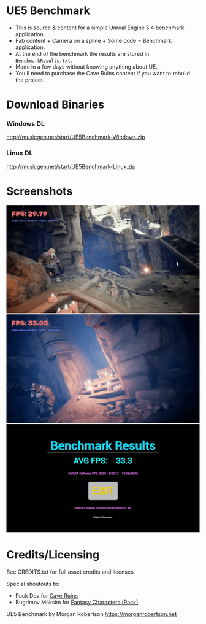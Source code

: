 # UE5 Benchmark

- This is source & content for a simple Unreal Engine 5.4 benchmark application.
- Fab content + Camera on a spline + Some code = Benchmark application.
- At the end of the benchmark the results are stored in `BenchmarkResults.txt`.
- Made in a few days without knowing anything about UE.
- You'll need to purchase the Cave Ruins content if you want to rebuild the project.

# Download Binaries

### Windows DL
http://musicgen.net/start/UE5Benchmark-Windows.zip

### Linux DL
http://musicgen.net/start/UE5Benchmark-Linux.zip

# Screenshots

![Alt text](/Screenshots/screen1.png?raw=true "Screenshot 1")
![Alt text](/Screenshots/screen4.png?raw=true "Screenshot 2")
![Alt text](/Screenshots/screen3.png?raw=true "Screenshot 3")

# Credits/Licensing

See CREDITS.txt for full asset credits and licenses.

Special shoutouts to:
- Pack Dev for [Cave Ruins](https://www.fab.com/listings/c437d905-5078-4e59-88ed-d585ef20050b)
- Bugrimov Maksim for [Fantasy Characters (Pack)](https://www.fab.com/listings/f5816915-86d9-4bef-b8f3-921408ae240b)

UE5 Benchmark by Morgan Robertson
https://morganrobertson.net